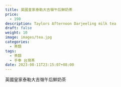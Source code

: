 ```yaml
---
title: 英國皇家泰勒大吉嶺午后鮮奶茶
price:
  - 190
description: Taylors Afternoon Darjeeling milk tea
draft: false
weight: 10
image: images/tea.jpg
categories:
  - 茶類
tags:
  - 茶類
  - 手奉 台灣茶
date: 2023-08-11T23:15:07+08:00
---
```


 英國皇家泰勒大吉嶺午后鮮奶茶
